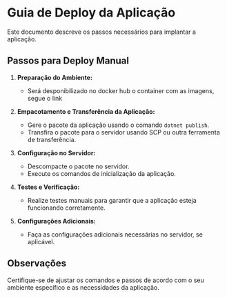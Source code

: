 # Guia de Deploy da Aplicação

Este documento descreve os passos necessários para implantar a aplicação.

## Passos para Deploy Manual

1. **Preparação do Ambiente:**
   - Será desponibilizado no docker hub o container com as imagens, segue o link

2. **Empacotamento e Transferência da Aplicação:**
   - Gere o pacote da aplicação usando o comando `dotnet publish`.
   - Transfira o pacote para o servidor usando SCP ou outra ferramenta de transferência.

3. **Configuração no Servidor:**
   - Descompacte o pacote no servidor.
   - Execute os comandos de inicialização da aplicação.

4. **Testes e Verificação:**
   - Realize testes manuais para garantir que a aplicação esteja funcionando corretamente.

5. **Configurações Adicionais:**
   - Faça as configurações adicionais necessárias no servidor, se aplicável.

## Observações

Certifique-se de ajustar os comandos e passos de acordo com o seu ambiente específico e as necessidades da aplicação.
